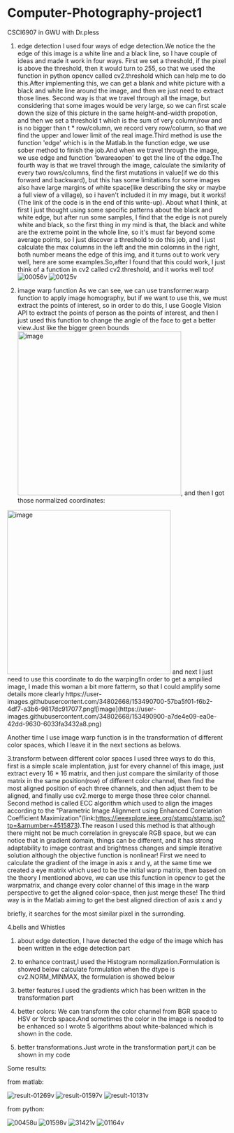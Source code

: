# Computer-Photography-project1
CSCI6907 in GWU with Dr.pless

1. edge detection
I used four ways of edge detection.We notice the the edge of this image is a white line and a black line, so I have couple of ideas and made it work in four ways. First we set a threshold, if the pixel is above the threshold, then it would turn to 255, so that we used the function in python opencv called cv2.threshold which can help me to do this.After implementing this, we can get a blank and white picture with a black and white line around the image, and then we just need to extract those lines. Second way is that we travel through all the image, but considering that some images would be very large, so we can first scale down the size of this picture in the same height-and-width propotion, and then we set a threshold t which is the sum of very column/row and is no bigger than t * row/column, we record very row/column, so that we find the upper and lower limit of the real image.Third method is use the function 'edge' which is in the Matlab.In the function edge, we use sober method to finish the job.And when we travel through the image, we use edge and function 'bwareaopen' to get the line of the edge.The fourth way is that we travel through the image, calculate the similarity of every two rows/columns, find the first mutations in value(if we do this forward and backward), but this has some limitations for some images also have large margins of white space(like describing the sky or maybe a full view of a village), so i haven't included it in my image, but it works!
(The link of the code is in the end of this write-up).
About what I think, at first I just thought using some specific patterns about the black and white edge, but after run some samples, I find that the edge is not purely white and black, so the first thing in my mind is that, the black and white are the extreme point in the whole line, so it's must far beyond some average points, so I just discover a threshold to do this job, and I just calculate the max columns in the left and the min colomns in the right, both number means the edge of this img, and it turns out to work very well, here are some examples.So,after I found that this could work, I just think of a function in cv2 called cv2.threshold, and it works well too!
![00056v](https://user-images.githubusercontent.com/34802668/153486860-e66c5540-a804-4882-94a9-99a75f70c95b.jpg)
![00125v](https://user-images.githubusercontent.com/34802668/153486955-ba986250-445c-4ba1-a296-5ac7ef3ab8b0.jpg)


2. image warp function
As we can see, we can use transformer.warp function to apply image homography, but 
if we want to use this, we must extract the points of interest, so in order to do this, I use Google Vision API to extract the points of person as the points of interest, and then I just used this function to change the angle of the face to get a better view.Just like the bigger green bounds
<img width="374" alt="image" src="https://user-images.githubusercontent.com/34802668/153487680-890f0e6b-a7c2-4661-87b2-50903a0d6d07.png">, and then I got those normalized coordinates:
<img width="374" alt="image" src="https://user-images.githubusercontent.com/34802668/153488456-e52289e0-8935-4829-a181-9ae193cb956c.png">
and next I just need to use this coordinate to do the warping!In order to get a ampilied image, I made this woman a bit more fatterm, so that I could amplify some details more clearly
https://user-images.githubusercontent.com/34802668/153490700-57ba5f01-f6b2-4df7-a3b6-9817dc917077.png![image](https://user-images.githubusercontent.com/34802668/153490900-a7de4e09-ea0e-42dd-9630-6033fa3432a8.png)



Another time I use image warp function is in the transformation of different color spaces, which I leave it in the next sections as belows.


3.transform between different color spaces
I used three ways to do this, first is a simple scale implentation, just for every channel of this image, just extract every 16 * 16 matrix, and then just compare the similarity of those matrix in the same position(row) of different color channel, then find the most aligned position of each three channels, and then adjust them to be aligned, and finally use cv2.merge to merge those three color channel. Second method is called ECC algorithm which used to align the images according to the "Parametric Image Alignment using Enhanced Correlation Coefficient Maximization"(link:https://ieeexplore.ieee.org/stamp/stamp.jsp?tp=&arnumber=4515873).The reason I used this method is that although there might not be much correlation in greyscale RGB space, but we can notice that in gradient domain, things can be different, and it has strong adaptability to image contrast and brightness changes and simple iterative solution although the objective function is nonlinear! First we need to calculate the gradient of the image in axis x and y, at the same time we created a eye matrix which used to be the initial warp matrix, then based on the theory I mentioned above, we can use this function in opencv to get the warpmatrix, and change every color channel of this image in the warp perspective to get the aligned color-space, then just merge these! The third way is in the Matlab aiming to get the best aligned direction of axis x and y

briefly, it searches for the most similar pixel in the surronding.


4.bells and Whistles
1) about edge detection, I have detected the edge of the image which has been written in the edge detection part
2) to enhance contrast,I used the Histogram normalization.Formulation is showed below
calculate formulation
when the dtype is cv2.NORM_MINMAX, the formulation is showed below

3) better features.I used the gradients which has been written in the transformation part
4) better colors: We can transform the color channel from BGR space to HSV or Ycrcb space.And sometimes the color in the image is needed to be enhanced so I wrote 5 algorithms about white-balanced which is shown in the code.
5) better transformations.Just wrote in the transformation part,it can be shown in my code

Some results:

from matlab:


![result-01269v](https://user-images.githubusercontent.com/34802668/153045696-db248761-e93d-4277-9420-38208258613e.jpg)
![result-01597v](https://user-images.githubusercontent.com/34802668/153045783-71a31ba9-e62f-428f-a09e-a947950af539.jpg)
![result-10131v](https://user-images.githubusercontent.com/34802668/153045851-5d448782-a40a-46ee-b4aa-88a8acee4787.jpg)

from python:

![00458u](https://user-images.githubusercontent.com/34802668/153047499-d71277b7-d139-44a5-9a6a-bdbdf37c5c3a.jpg)
![01598v](https://user-images.githubusercontent.com/34802668/153047671-23791e7a-6218-4381-9c1c-3c7ed71121d6.jpg)
![31421v](https://user-images.githubusercontent.com/34802668/153047815-b2f41e32-177e-4689-88ea-b15ab7041787.jpg)
![01164v](https://user-images.githubusercontent.com/34802668/153048172-69230664-fb59-49bd-b4f9-89b59ce6c7eb.jpg)


